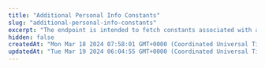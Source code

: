 ```yaml
---
title: "Additional Personal Info Constants"
slug: "additional-personal-info-constants"
excerpt: "The endpoint is intended to fetch constants associated with additional personal information within the Card Program 1 functionality, enabling applications integrated with Card Program 1 to dynamically load and update lists of constants.   This ensures users have current information when entering their data or selecting options within the application."
hidden: false
createdAt: "Mon Mar 18 2024 07:58:01 GMT+0000 (Coordinated Universal Time)"
updatedAt: "Tue Mar 19 2024 06:04:55 GMT+0000 (Coordinated Universal Time)"
---
```

